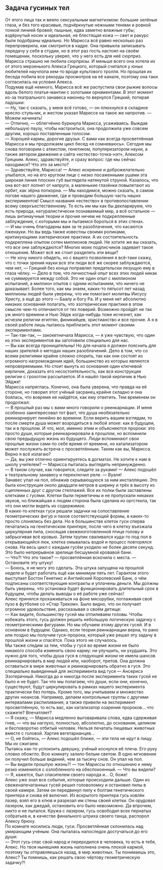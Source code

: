 ## Задача гусиных тел

От этого лица так и веяло сексуальным магнетизмом: большие зелёные глаза, и без того красивые, подчёркнутые нежными тенями и ровной тонкой линией бровей; пышные, едва заметно влажные губы; вздёрнутый носик и идеальная, не блестящая кожа — свет и ракурс были подобраны идеально. Но Марисса всё равно несколько раз перепроверила, как смотрится в кадре. Она привыкла записывать передачу у себя в студии, но в этот раз гость настоял на своём помещении, поскольку уверял, что у него есть для неё сюрприз.  
Марисса страшно не любила сюрпризы. И меньше всего она хотела их от этого мерзенького Алекса Грецкого, который считался у юных любителей научпопа кем-то вроде культового тролля. Но прошлая их беседа побила все рекорды просмотров на её канале, поэтому она таки согласилась на условия Алекса.  
Подумав ещё немного, Марисса всё же распустила свои рыжие волосы вдоль белого платья-мантии с золотыми орнаментами. В этот момент из-за театрального занавеса наконец-то вернулся Грецкий, потирая ладошки:  
— Ну, так-с сказать, у меня всё готово, — он плюхнулся в складное кресло-стульчик, и жестом указал Мариссе на такое же напротив. — Можем начинать!  
— Отлично, — облегчённо буркнула Марисса, усаживаясь. Выждав небольшую паузу, чтобы настроиться, она продолжила уже совсем другим, хорошо поставленным голосом:  
— Хорошей кармы, дорогие друзья. С вами как всегда просветлённая Марисса и мы продолжаем цикл бесед «я сомневаюсь». Сегодня мы снова поговорим с атеистом, генетиком, популяризатором науки, а также автором движения и сайта «естество-точка-нэт», Алексом Грецким. Алекс, здравствуйте, и сразу вопрос: где мы сейчас находимся? Что это за место?  
— Здравствуйте, Марисса! — Алекс искренне и доброжелательно улыбался, но на его круглом лице с низко посаженными ушами эта широкая линия плоских губ выглядела натянутой струной. Казалось, что она вот-вот лопнет от напруги, а маленькие глазёнки повылетают из орбит, как зёрна попкорна. — Мы находимся, можно сказать, в самом логове нашего движения, где и проводим большую часть наших экспериментов! Смысл названия «естество» в противопоставлении всему сверхъестественному. То есть им мы как бы декларируем, что есть природа, натуралистически познаваемый мир, а всё остальное — лишь антинаучные теории и прочие ничем не подкрепленные заблуждения, с которыми мы и пытаемся бороться в этих стенах.  
— И мы очень благодарны вам за те разоблачения, что касаются лженауки. Но вы ведь также известны своими роликами, критикующими эзетерические практики. А их состоятельность подкреплена опытом сотен миллионов людей. Не хотите же вы сказать, что все они заблуждаются? Многих моих подписчиков задевает такое отношение. Может всё же стоит разделять эти вещи?  
— Не хочу никого обидеть, но с вашего позволения я всё-таки скажу, что с точки зрения науки все эти люди всё же скорее заблуждаются, чем нет, — Грецкий без конца поправлял предательски лезущую ему в глаза чёлку. — Дело в том, что личностный опыт всех этих людей никак не суммируется между собой. Это не один опыт с миллионом испытаний, а миллион опытов с одним испытанием, что ничего не доказывает. Более того, как мы знаем, каких-то пятьсот лет назад миллионы людей были уверены, что им помогают молитвы Иисусу Христу, а ещё до этого — Баалу и богу Ра. И у меня нет абсолютно никаких оснований полагать, что эзотерические практики в этом смысле чем-то отличаются от тех поверий. Возможно пройдёт не так уж много времени и Нью Эйдж когда-нибудь тоже исчезнет, как исчезли религии египтян, финикийцев, христианство и все прочие. А я в своей работе лишь пытаюсь приблизить этот момент своими экспериментами.  
— Так-так-так, — закокетничала Марисса, — я уже чувствую, что один из этих экспериментов вы заготовили специально для нас.  
— Вы как всегда проницательны! Но для начала я должен пояснить для наших зрителей о методах наших разоблачений. Дело в том, что со всеми религиями крайне сложно спорить, так как они состоят из огромного нагромождения идей, большинство из которых являются непроверяемыми. Но стоит вынуть из основания один ключевой кирпичик, доказать его несостоятельность, как вся конструкция религии с грохотом рассыпается. И я нашёл такой кирпичик в Нью Эйдже!  
Марисса напряглась. Конечно, она была уверена, что правда на её стороне, но говорил этот учёный засранец крайне складно и она боялась, что вовремя не найдётся, как ему ответить. Тем временем он продолжал:  
— В прошлый раз мы с вами много говорили о реинкарнации. И меня особенно заинтересовал тот факт, что душа необязательно реинкарнирует линейно во времени. Если верить вашим взглядам, то после смерти душа может возродиться в любой эпохе: как в будущем, так и в прошлом. И что, мол, именно этим и объясняются пророки: это просто души, которые реинкарнировали в прошлом, но вспомнили свою предыдущую жизнь из будущего. Люди вспоминают свои прошлые жизни сами по себе время от времени, но катализатором может послужить встреча с просветлённым. Таким как вы, Марисса. Верно я всё излагаю?  
— Да, вы уже отлично ориентируетесь в догматах. Не хотите к нам в школу учителем? — Марисса пыталась выглядеть непринужденно.  
— В таком случае, как говорится, следите за руками! — Алекс подошёл к театральному занавесу и переключил реле. — Вуаля!  
Занавес упал на пол, обнажив скрывающуюся за ним инсталляцию. Это была конструкция около двадцати метров в ширину и трёх в высоту из сцепленных друг с другом стеллажей. Все их полки были заставлены клетками с гусями. Клетки были герметичны и не пропускали никаких звуков, но ближайшая к людям сторона была сделана из оргстекла, так что они могли видеть их содержимое.  
В каких-то клетках гуси решали задачки на сопоставление геометрических фигур и пазов соответствующей формы, в каких-то просто слонялись без дела. Но в большинстве клеток гуси сперва печатались на генетическом принтере, после чего в клетку въезжала циркулярная пила, сносящая свежеизготовленной птице голову и забрызгивая всё кровью. Затем трупик сваливался куда-то под пол в открывающийся люк, клетка омывалась водой и процесс повторялся снова. На весь цикл с каждым гусём уходило не более десяти секунд. Это было непрерывное зрелище бесшумной кровавой бани.  
— Что?! Что это такое? — просветлённая вскочила с места. — Остановите эту штуку!  
— Боюсь, я не могу это сделать. Эта штука запущена на прошлой неделе и будет работать ещё как минимум пять лет. Гарантом этого выступает Бостон Генетикс и Английский Королевский Банк, о чём подписаны соответствующие контракты и уплачены деньги. Мы должны быть уверены, что установка будет функционировать длительный срок в будущем, чтобы делать выводы о её работе уже сейчас!  
Алекс принялся прохаживаться на фоне мясорубки, поглаживая своё пузо в футболке со «Стар Треком». Было видно, что он получает огромное удовольствие, рассказывая о своём детище:  
— Как видите, большинству гусей мы отпиливаем головы. Чтобы избежать этого, гусь должен решить небольшую логическую задачку с геометрическими фигурами. Но мы обучаем этому других гусей. И в основном в будущем. Однако, если теория реинкарнации верна, то рано или поздно мы получим гуся-пророка, который уже решал эту задачу в прошлой жизни и спасётся. Пока этого не случалось.  
Мы также следим за тем, чтобы у гуся во время жизни не было никакого способа изменить свою карму: ни улучшить, ни ухудшить. Это нужно для того, чтобы душа гуся в следующей жизни не имела шансов реинкарнировать в мир людей или, наоборот, претов. Она должна оставаться в мире животных и реинкарнировать обратно в гуся. Это специально выведенный для эксперимента вид гуся — Ансерисэ Эзотеричный. Никогда до и никогда после эксперимента таких гусей не было и не будет. Так что мы полагаем, что души, если они, конечно, существуют, будут циркулировать в рамках нашего эксперимента практически без потерь. Кроме того, мы учитываем и множество других нюансов. Например, делаем контрольные группы с другими интервалами распиливания, а также привели на эксперимент просветлённую, то есть вас, как катализатор озарения пророков… что скажете? Впечатляет?  
— Я скажу, — Марисса медленно выговаривала слова, едва сдерживая гнев, — что вы наглухо, полностью, абсолютно, до основания, целиком и бесповоротно отбитый человек. Нельзя печатать пищевых животных вместе с головой. Хартия вегетарианцев…  
— О, не бойтесь, — Алекс подошёл ближе, — эти тела не идут в пищу. Мы их сжигаем.  
Пытаясь как-то успокоить девушку, учёный коснулся её плеча. Его руку словно обожгло. Всю комнату залило белым светом. В одно мгновение он получил больше видений, чем за тысячу снов. Он упал на пол.  
— Вы видели прошлую жизнь?! — тон Мариссы по отношению к нему резко изменился с озлобленного на обеспокоенный. — Что вы видели?  
— Я, кажется, был спасителем своего народа и… О, боже!  
Алекс уже знал все события, которые происходили дальше. Один из свеженапечатанных гусей решил головоломку и остановил пилы в своей камере. Затем он передвинул пилу к болтам генетического принтера и снова её включил. Из вскрытого принтера гусь извлёк лазер, взял его в клюв и разрезал им стены своей клетки. Он орудовал лазером, как джедай, остановить его было невозможно. Да впрочем, никто и не пытался. Кружа с лазером, гусь освободил всех пернатых собратьев и, в качестве финального штриха своего танца, распорол Алексу брюху.  
По комнате носились люди, гуси. Просветлённая склонилась над умирающим учёным. Она пыталась напоследок достучаться до его души:  
— Этот гусь спас свой народ и переродился в человека, то есть в тебя, Алекс. Но твоя нынешняя жизнь наполнена очень плохой кармой, поэтому ты отправляешься назад, в мир животных. Ты понимаешь это, Алекс? Ты помнишь, как решать свою чёртову геометрическую задачку?!
